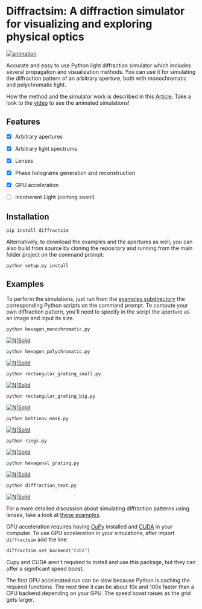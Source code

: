 # Diffractsim: A diffraction simulator for visualizing and exploring physical optics

[![animation](/images/diffraction_animated.gif)](https://www.youtube.com/watch?v=Ft8CMEooBAE)

Accurate and easy to use Python light diffraction simulator which includes several propagation and visualization methods. 
You can use it for simulating the diffraction pattern of an arbitrary aperture, both with monochromatic and polychromatic light.

How the method and the simulator work is described in this [Article](https://rafael-fuente.github.io/simulating-diffraction-patterns-with-the-angular-spectrum-method-and-python.html). Take a look to the [video](https://youtu.be/Ft8CMEooBAE) to see the animated simulations!

## Features

- [x] Arbitrary apertures
- [x] Arbitrary light spectrums
- [x] Lenses
- [x] Phase holograms generation and reconstruction
- [x] GPU acceleration
- [ ] Incoherent Light (coming soon!)


## Installation
```
pip install diffractsim
```

Alternatively, to download the examples and the apertures as well, you can also build from source by cloning the repository and running from the main folder project on the command prompt:
```
python setup.py install
```

## Examples

To perform the simulations, just run from the [examples subdirectory](https://github.com/rafael-fuente/Diffraction-Simulations--Angular-Spectrum-Method/tree/main/examples) the corresponding Python scripts on the command prompt. 
To compute your own diffraction pattern, you'll need to specify in the script the aperture as an image and input its size.

```
python hexagon_monochromatic.py
```

[![N|Solid](/images/hexagon_monochromatic.png)](/examples/hexagon_monochromatic.py)

```
python hexagon_polychromatic.py
```

[![N|Solid](/images/hexagon_polychromatic.png)](/examples/hexagon_polychromatic.py)

```
python rectangular_grating_small.py
```

[![N|Solid](/images/rectangular_grating_small.png)](/examples/rectangular_grating_small.py)

```
python rectangular_grating_big.py
```

[![N|Solid](/images/rectangular_grating_big.png)](/examples/rectangular_grating_big.py)

```
python bahtinov_mask.py
```

[![N|Solid](/images/bahtinov_mask.png)](/examples/bahtinov_mask.py)

```
python rings.py
```

[![N|Solid](/images/rings.png)](/examples/rings.py)

```
python hexagonal_grating.py
```

[![N|Solid](/images/hexagonal_grating.png)](/examples/hexagonal_grating.py)

```
python diffraction_text.py
```

[![N|Solid](/images/text.png)](/examples/text.py)

For a more detailed discussion about simulating diffraction patterns using lenses, take a look at [these examples](https://github.com/rafael-fuente/Diffraction-Simulations--Angular-Spectrum-Method/blob/main/Simulations%20with%20lenses.md).

GPU acceleration requires having [CuPy](https://docs.cupy.dev/en/stable/install.html) installed and [CUDA](https://developer.nvidia.com/cuda-downloads) in your computer. 
To use GPU acceleration in your simulations, after import `diffractsim` add the line:

```python
diffractsim.set_backend("CUDA")
```
Cupy and CUDA aren't required to install and use this package, but they can offer a significant speed boost.

The first GPU accelerated run can be slow because Python is caching the required functions. The next time it can be about 10x and 100x faster than a CPU backend depending on your GPU. The speed boost raises as the grid gets larger.
